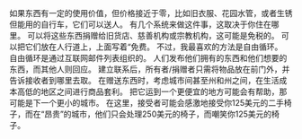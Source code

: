 如果东西有一定的使用价值，但价格接近于零，比如旧衣服、花园水管，或者生锈但能用的自行车，它们可以送人。
有几个系统来做这件事，这取决于你住在哪里。
可以将这些东西捐赠给旧货店、慈善机构或宗教机构，这可能是免税的。
可以把它们放在人行道上，上面写着“免费。
不过，我最喜欢的方法是自由循环。
自由循环是通过互联网邮件列表组织的。
人们发布他们拥有的东西和他们想要的东西，而其他人则回应。
建立联系后，所有者/捐赠者只需将物品放在前门外，并告诉接收者到哪里去取。
在赠送东西时，考虑城市间甚至州和州之间，在生活成本高低的地区之间进行商品套利。
把它运到一个更便宜的地方可能会有帮助，那可能是下一个更小的城市。
在这里，接受者可能会感激地接受你125美元的二手椅子，而在“昂贵”的城市，他们只会处理250美元的椅子，而嘲笑你125美元的椅子。